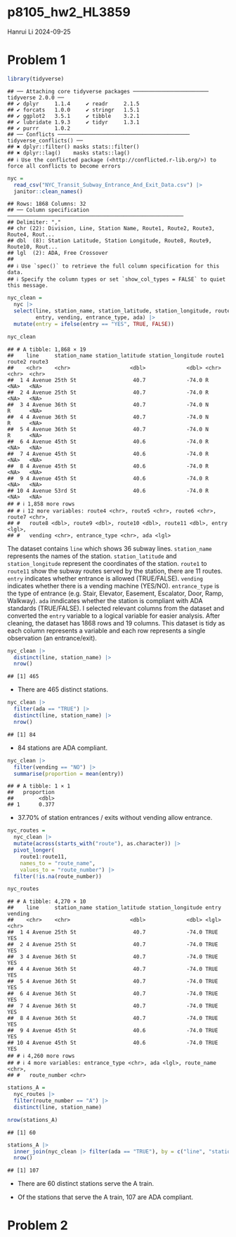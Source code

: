 p8105_hw2_HL3859
================
Hanrui Li
2024-09-25

# Problem 1

``` r
library(tidyverse)
```

    ## ── Attaching core tidyverse packages ──────────────────────── tidyverse 2.0.0 ──
    ## ✔ dplyr     1.1.4     ✔ readr     2.1.5
    ## ✔ forcats   1.0.0     ✔ stringr   1.5.1
    ## ✔ ggplot2   3.5.1     ✔ tibble    3.2.1
    ## ✔ lubridate 1.9.3     ✔ tidyr     1.3.1
    ## ✔ purrr     1.0.2     
    ## ── Conflicts ────────────────────────────────────────── tidyverse_conflicts() ──
    ## ✖ dplyr::filter() masks stats::filter()
    ## ✖ dplyr::lag()    masks stats::lag()
    ## ℹ Use the conflicted package (<http://conflicted.r-lib.org/>) to force all conflicts to become errors

``` r
nyc = 
  read_csv("NYC_Transit_Subway_Entrance_And_Exit_Data.csv") |>
  janitor::clean_names()
```

    ## Rows: 1868 Columns: 32
    ## ── Column specification ────────────────────────────────────────────────────────
    ## Delimiter: ","
    ## chr (22): Division, Line, Station Name, Route1, Route2, Route3, Route4, Rout...
    ## dbl  (8): Station Latitude, Station Longitude, Route8, Route9, Route10, Rout...
    ## lgl  (2): ADA, Free Crossover
    ## 
    ## ℹ Use `spec()` to retrieve the full column specification for this data.
    ## ℹ Specify the column types or set `show_col_types = FALSE` to quiet this message.

``` r
nyc_clean = 
  nyc |>
  select(line, station_name, station_latitude, station_longitude, route1:route11, 
         entry, vending, entrance_type, ada) |>
  mutate(entry = ifelse(entry == "YES", TRUE, FALSE))

nyc_clean
```

    ## # A tibble: 1,868 × 19
    ##    line     station_name station_latitude station_longitude route1 route2 route3
    ##    <chr>    <chr>                   <dbl>             <dbl> <chr>  <chr>  <chr> 
    ##  1 4 Avenue 25th St                  40.7             -74.0 R      <NA>   <NA>  
    ##  2 4 Avenue 25th St                  40.7             -74.0 R      <NA>   <NA>  
    ##  3 4 Avenue 36th St                  40.7             -74.0 N      R      <NA>  
    ##  4 4 Avenue 36th St                  40.7             -74.0 N      R      <NA>  
    ##  5 4 Avenue 36th St                  40.7             -74.0 N      R      <NA>  
    ##  6 4 Avenue 45th St                  40.6             -74.0 R      <NA>   <NA>  
    ##  7 4 Avenue 45th St                  40.6             -74.0 R      <NA>   <NA>  
    ##  8 4 Avenue 45th St                  40.6             -74.0 R      <NA>   <NA>  
    ##  9 4 Avenue 45th St                  40.6             -74.0 R      <NA>   <NA>  
    ## 10 4 Avenue 53rd St                  40.6             -74.0 R      <NA>   <NA>  
    ## # ℹ 1,858 more rows
    ## # ℹ 12 more variables: route4 <chr>, route5 <chr>, route6 <chr>, route7 <chr>,
    ## #   route8 <dbl>, route9 <dbl>, route10 <dbl>, route11 <dbl>, entry <lgl>,
    ## #   vending <chr>, entrance_type <chr>, ada <lgl>

The dataset contains `line` which shows 36 subway lines. `station_name`
represents the names of the station. `station_latitude` and
`station_longitude` represent the coordinates of the station. `route1`
to `route11` show the subway routes served by the station, there are 11
routes. `entry` indicates whether entrance is allowed (TRUE/FALSE).
`vending` indicates whether there is a vending machine (YES/NO).
`entrance_type` is the type of entrance (e.g. Stair, Elevator, Easement,
Escalator, Door, Ramp, Walkway). `ada` inndicates whether the station is
compliant with ADA standards (TRUE/FALSE). I selected relevant columns
from the dataset and converted the `entry` variable to a logical
variable for easier analysis. After cleaning, the dataset has 1868 rows
and 19 columns. This dataset is tidy as each column represents a
variable and each row represents a single observation (an
entrance/exit).

``` r
nyc_clean |>
  distinct(line, station_name) |>
  nrow()
```

    ## [1] 465

- There are 465 distinct stations.

``` r
nyc_clean |>
  filter(ada == "TRUE") |>
  distinct(line, station_name) |>
  nrow()
```

    ## [1] 84

- 84 stations are ADA compliant.

``` r
nyc_clean |>
  filter(vending == "NO") |>
  summarise(proportion = mean(entry))
```

    ## # A tibble: 1 × 1
    ##   proportion
    ##        <dbl>
    ## 1      0.377

- 37.70% of station entrances / exits without vending allow entrance.

``` r
nyc_routes = 
  nyc_clean |>
  mutate(across(starts_with("route"), as.character)) |>
  pivot_longer(
    route1:route11,
    names_to = "route_name", 
    values_to = "route_number") |>
  filter(!is.na(route_number))

nyc_routes
```

    ## # A tibble: 4,270 × 10
    ##    line     station_name station_latitude station_longitude entry vending
    ##    <chr>    <chr>                   <dbl>             <dbl> <lgl> <chr>  
    ##  1 4 Avenue 25th St                  40.7             -74.0 TRUE  YES    
    ##  2 4 Avenue 25th St                  40.7             -74.0 TRUE  YES    
    ##  3 4 Avenue 36th St                  40.7             -74.0 TRUE  YES    
    ##  4 4 Avenue 36th St                  40.7             -74.0 TRUE  YES    
    ##  5 4 Avenue 36th St                  40.7             -74.0 TRUE  YES    
    ##  6 4 Avenue 36th St                  40.7             -74.0 TRUE  YES    
    ##  7 4 Avenue 36th St                  40.7             -74.0 TRUE  YES    
    ##  8 4 Avenue 36th St                  40.7             -74.0 TRUE  YES    
    ##  9 4 Avenue 45th St                  40.6             -74.0 TRUE  YES    
    ## 10 4 Avenue 45th St                  40.6             -74.0 TRUE  YES    
    ## # ℹ 4,260 more rows
    ## # ℹ 4 more variables: entrance_type <chr>, ada <lgl>, route_name <chr>,
    ## #   route_number <chr>

``` r
stations_A =
  nyc_routes |>
  filter(route_number == "A") |>
  distinct(line, station_name)

nrow(stations_A)
```

    ## [1] 60

``` r
stations_A |>
  inner_join(nyc_clean |> filter(ada == "TRUE"), by = c("line", "station_name")) |>
  nrow()
```

    ## [1] 107

- There are 60 distinct stations serve the A train.

- Of the stations that serve the A train, 107 are ADA compliant.

# Problem 2
